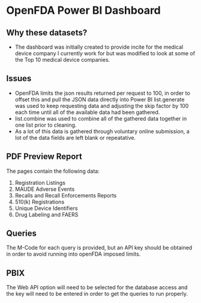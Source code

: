 # OpenFDA Power BI Dashboard

## Why these datasets?
- 	The dashboard was initially created to provide incite for the medical device company I currently work for but was modified to look at some of the Top 10 medical device companies.  

## Issues
- 	OpenFDA limits the json results returned per request to 100, in order to offset this and pull the JSON data directly into Power BI list.generate was used to keep requesting data and adjusting the skip factor by 100 each time until all of the available data had been gathered. 
-	list.combine was used to combine all of the gathered data together in one list prior to cleaning. 
-	As a lot of this data is gathered through voluntary online submission, a lot of the data fields are left blank or repeatative.  

## PDF Preview Report
The pages contain the following data:
1. Registration Listings
2. MAUDE Adverse Events
3. Recalls and Recall Enforcements Reports
4. 510(k) Registrations
5. Unique Device Identifiers
6. Drug Labeling and FAERS

## Queries

The M-Code for each query is provided, but an API key should be obtained in order to avoid running into openFDA imposed limits. 

## PBIX

The Web API option will need to be selected for the database access and the key will  need to be entered in order to get the queries to run properly.  